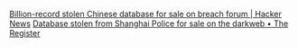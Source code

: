 
[Billion-record stolen Chinese database for sale on breach forum | Hacker News](https://news.ycombinator.com/item?id=31986441)
[Database stolen from Shanghai Police for sale on the darkweb • The Register](https://www.theregister.com/2022/07/05/shanghai_police_database_for_sell/)
